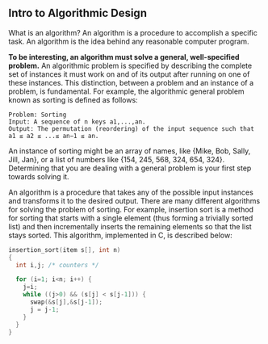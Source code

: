 ## Intro to Algorithmic Design

What is an algorithm? An algorithm is a procedure to accomplish a specific task. An algorithm is the idea behind any reasonable computer program.

**To be interesting, an algorithm must solve a general, well-specified problem.** An algorithmic problem is specified by describing the complete set of instances it must work on and of its output after running on one of these instances. This distinction, between a problem and an instance of a problem, is fundamental. For example, the algorithmic general problem known as sorting is defined as follows:

```text
Problem: Sorting
Input: A sequence of n keys a1,...,an.
Output: The permutation (reordering) of the input sequence such that a1 ≤ a2 ≤ ...≤ an−1 ≤ an.
```

An instance of sorting might be an array of names, like {Mike, Bob, Sally, Jill, Jan}, or a list of numbers like {154, 245, 568, 324, 654, 324}. Determining that you are dealing with a general problem is your first step towards solving it.


An algorithm is a procedure that takes any of the possible input instances and transforms it to the desired output. There are many different algorithms for solving the problem of sorting. For example, insertion sort is a method for sorting that starts with a single element (thus forming a trivially sorted list) and then incrementally inserts the remaining elements so that the list stays sorted. This algorithm, implemented in C, is described below:


```c++
insertion_sort(item s[], int n)
{
  int i,j; /* counters */

  for (i=1; i<n; i++) {
    j=i;
    while ((j>0) && (s[j] < s[j-1])) {
      swap(&s[j],&s[j-1]);
      j = j-1;
    }
  }
}
```

